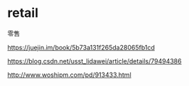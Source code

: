 # retail
零售




https://juejin.im/book/5b73a131f265da28065fb1cd


https://blog.csdn.net/usst_lidawei/article/details/79494386


http://www.woshipm.com/pd/913433.html